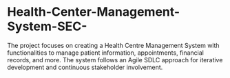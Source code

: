 # Health-Center-Management-System-SEC-
The project focuses on creating a Health Centre Management System with functionalities to manage patient information, appointments, financial records, and more. The system follows an Agile SDLC approach for iterative development and continuous stakeholder involvement.
